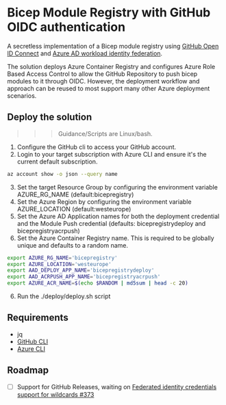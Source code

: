 # Bicep Module Registry with GitHub OIDC authentication

A secretless implementation of a Bicep module registry using [GitHub Open ID Connect](https://docs.github.com/en/actions/deployment/security-hardening-your-deployments/configuring-openid-connect-in-azure) and [Azure AD workload identity federation](https://docs.microsoft.com/en-us/azure/active-directory/develop/workload-identity-federation-create-trust-github?tabs=azure-portal).

The solution deploys Azure Container Registry and configures Azure Role Based Access Control to allow the GitHub Repository to push bicep modules to it through OIDC. However, the deployment workflow and approach can be reused to most support many other Azure deployment scenarios.

## Deploy the solution

>>> Guidance/Scripts are Linux/bash.

1. Configure the GitHub cli to access your GitHub account.
2. Login to your target subscription with Azure CLI and ensure it's the current default subscription.
  ```bash
  az account show -o json --query name
  ```
3. Set the target Resource Group by configuring the environment variable AZURE_RG_NAME (default:bicepregistry)
4. Set the Azure Region by configuring the environment variable AZURE_LOCATION (default:westeurope)
5. Set the Azure AD Application names for both the deployment credential and the Module Push credential (defaults: bicepregistrydeploy and bicepregistryacrpush)
6. Set the Azure Container Registry name. This is required to be globally unique and defaults to a random name.
  ```bash
  export AZURE_RG_NAME='bicepregistry'
  export AZURE_LOCATION='westeurope'
  export AAD_DEPLOY_APP_NAME='bicepregistrydeploy'
  export AAD_ACRPUSH_APP_NAME='bicepregistryacrpush'
  export AZURE_ACR_NAME=$(echo $RANDOM | md5sum | head -c 20)
  ```

6. Run the ./deploy/deploy.sh script

## Requirements

- jq
- [GitHub CLI](https://cli.github.com/)
- [Azure CLI](https://docs.microsoft.com/en-us/cli/azure/install-azure-cli)

## Roadmap

- [ ] Support for GitHub Releases, waiting on [Federated identity credentials support for wildcards #373](https://github.com/Azure/azure-workload-identity/issues/373)


